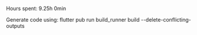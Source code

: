 Hours spent: 9.25h 0min

Generate code using:
flutter pub run build_runner build --delete-conflicting-outputs